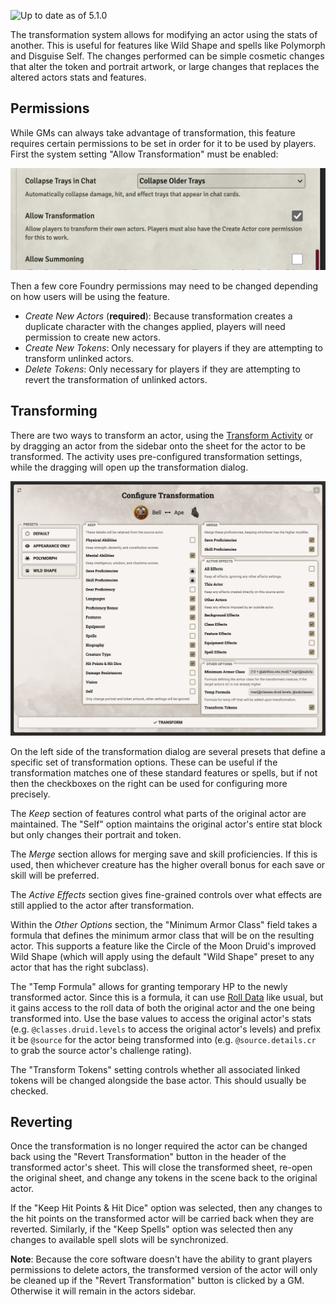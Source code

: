 ![Up to date as of 5.1.0](https://img.shields.io/static/v1?label=dnd5e&message=5.1.0&color=informational)

The transformation system allows for modifying an actor using the stats of another. This is useful for features like Wild Shape and spells like Polymorph and Disguise Self. The changes performed can be simple cosmetic changes that alter the token and portrait artwork, or large changes that replaces the altered actors stats and features.

## Permissions

While GMs can always take advantage of transformation, this feature requires certain permissions to be set in order for it to be used by players. First the system setting "Allow Transformation" must be enabled:

![Transformation Permission](https://raw.githubusercontent.com/foundryvtt/dnd5e/publish-wiki/wiki/images/transformation/transformation-permissions.jpg)

Then a few core Foundry permissions may need to be changed depending on how users will be using the feature.

- *Create New Actors* (**required**): Because transformation creates a duplicate character with the changes applied, players will need permission to create new actors.
- *Create New Tokens*: Only necessary for players if they are attempting to transform unlinked actors.
- *Delete Tokens*: Only necessary for players if they are attempting to revert the transformation of unlinked actors.


## Transforming

There are two ways to transform an actor, using the [Transform Activity](Activity-Type-Transform.md) or by dragging an actor from the sidebar onto the sheet for the actor to be transformed. The activity uses pre-configured transformation settings, while the dragging will open up the transformation dialog.

![Transformation Dialog](https://raw.githubusercontent.com/foundryvtt/dnd5e/publish-wiki/wiki/images/transformation/transformation-dialog.jpg)

On the left side of the transformation dialog are several presets that define a specific set of transformation options. These can be useful if the transformation matches one of these standard features or spells, but if not then the checkboxes on the right can be used for configuring more precisely.

The *Keep* section of features control what parts of the original actor are maintained. The "Self" option maintains the original actor's entire stat block but only changes their portrait and token.

The *Merge* section allows for merging save and skill proficiencies. If this is used, then whichever creature has the higher overall bonus for each save or skill will be preferred.

The *Active Effects* section gives fine-grained controls over what effects are still applied to the actor after transformation.

Within the *Other Options* section, the "Minimum Armor Class" field takes a formula that defines the minimum armor class that will be on the resulting actor. This supports a feature like the Circle of the Moon Druid's improved Wild Shape (which will apply using the default "Wild Shape" preset to any actor that has the right subclass).

The "Temp Formula" allows for granting temporary HP to the newly transformed actor. Since this is a formula, it can use [Roll Data](Roll-Formulas.md) like usual, but it gains access to the roll data of both the original actor and the one being transformed into. Use the base values to access the original actor's stats (e.g. `@classes.druid.levels` to access the original actor's levels) and prefix it be `@source` for the actor being transformed into (e.g. `@source.details.cr` to grab the source actor's challenge rating).

The "Transform Tokens" setting controls whether all associated linked tokens will be changed alongside the base actor. This should usually be checked.


## Reverting

Once the transformation is no longer required the actor can be changed back using the "Revert Transformation" button in the header of the transformed actor's sheet. This will close the transformed sheet, re-open the original sheet, and change any tokens in the scene back to the original actor.

If the "Keep Hit Points & Hit Dice" option was selected, then any changes to the hit points on the transformed actor will be carried back when they are reverted. Similarly, if the "Keep Spells" option was selected then any changes to available spell slots will be synchronized.

**Note**: Because the core software doesn't have the ability to grant players permissions to delete actors, the transformed version of the actor will only be cleaned up if the "Revert Transformation" button is clicked by a GM. Otherwise it will remain in the actors sidebar.
